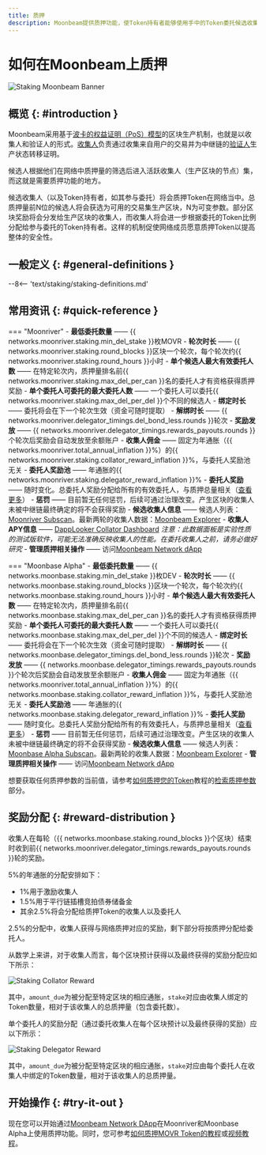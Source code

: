 ```yaml
---
title: 质押
description: Moonbeam提供质押功能，使Token持有者能够使用手中的Token委托候选收集人以获得奖励
---
```


# 如何在Moonbeam上质押

![Staking Moonbeam Banner](/images/learn/features/staking/staking-overview-banner.png)

## 概览 {: #introduction }

Moonbeam采用基于[波卡的权益证明（PoS）模型](https://wiki.polkadot.network/docs/learn-consensus)的区块生产机制，也就是以收集人和验证人的形式。[收集人](https://wiki.polkadot.network/docs/learn-collator)负责通过收集来自用户的交易并为中继链的[验证人](https://wiki.polkadot.network/docs/learn-validator)生产状态转移证明。

候选人根据他们在网络中质押量的筛选后进入活跃收集人（生产区块的节点）集，而这就是需要质押功能的地方。

候选收集人（以及Token持有者，如其参与委托）将会质押Token在网络当中。总质押量前N位的候选人将会获选为可用的交易集生产区块，N为可变参数。部分区块奖励将会分发给生产区块的收集人，而收集人将会进一步根据委托的Token比例分配给参与委托的Token持有者。这样的机制促使网络成员愿意质押Token以提高整体的安全性。

## 一般定义 {: #general-definitions }

--8<-- 'text/staking/staking-definitions.md'

## 常用资讯 {: #quick-reference }

=== "Moonriver" 
    - **最低委托数量** —— {{ networks.moonriver.staking.min_del_stake }}枚MOVR
    - **轮次时长** —— {{ networks.moonriver.staking.round_blocks }}区块一个轮次，每个轮次约{{ networks.moonriver.staking.round_hours }}小时
    - **单个候选人最大有效委托人数** —— 在特定轮次内，质押量排名前{{ networks.moonriver.staking.max_del_per_can }}名的委托人才有资格获得质押奖励
    - **单个委托人可委托的最大委托人数** —— 一个委托人可以委托{{ networks.moonriver.staking.max_del_per_del }}个不同的候选人
    - **绑定时长** —— 委托将会在下一个轮次生效（资金可随时提取）
    - **解绑时长** —— {{ networks.moonriver.delegator_timings.del_bond_less.rounds }}轮次
    - **奖励发放** —— {{ networks.moonriver.delegator_timings.rewards_payouts.rounds }}个轮次后奖励会自动发放至余额账户
    - **收集人佣金** —— 固定为年通胀（{{ networks.moonriver.total_annual_inflation }}%）的{{ networks.moonriver.staking.collator_reward_inflation }}%，与委托人奖励池无关
    - **委托人奖励池** —— 年通胀的{{ networks.moonriver.staking.delegator_reward_inflation }}%
    - **委托人奖励** —— 随时变化。总委托人奖励分配给所有的有效委托人，与质押总量相关（[查看更多](/staking/overview/#reward-distribution)）
    - **惩罚** —— 目前暂无任何惩罚，后续可通过治理改变。产生区块的收集人未被中继链最终确定的将不会获得奖励
    - **候选收集人信息** —— 候选人列表：[Moonriver Subscan](https://moonriver.subscan.io/validator)。最新两轮的收集人数据：[Moonbeam Explorer](https://moonbeam-explorer.netlify.app/stats/miners?network=Moonriver)
    - **收集人APY信息** —— [DappLooker Collator Dashboard](http://analytics.dapplooker.com/public/dashboard/7dfc5a6e-da33-4d54-94bf-0dfa5e6843cb) *注意：此数据面板是实验性质的测试版软件，可能无法准确反映收集人的性能。在委托收集人之前，请务必做好研究* 
    - **管理质押相关操作** —— 访问[Moonbeam Network dApp](https://apps.moonbeam.network/moonriver)

=== "Moonbase Alpha" 
    - **最低委托数量** —— {{ networks.moonbase.staking.min_del_stake }}枚DEV
    - **轮次时长** —— {{ networks.moonbase.staking.round_blocks }}区块一个轮次，每个轮次约{{ networks.moonbase.staking.round_hours }}小时
    - **单个候选人最大有效委托人数** —— 在特定轮次内，质押量排名前{{ networks.moonbase.staking.max_del_per_can }}名的委托人才有资格获得质押奖励
    - **单个委托人可委托的最大委托人数** —— 一个委托人可以委托{{ networks.moonbase.staking.max_del_per_del }}个不同的候选人
    - **绑定时长** —— 委托将会在下一个轮次生效（资金可随时提取）
    - **解绑时长** —— {{ networks.moonbase.delegator_timings.del_bond_less.rounds }}轮次
    - **奖励发放** —— {{ networks.moonbase.delegator_timings.rewards_payouts.rounds }}个轮次后奖励会自动发放至余额账户
    - **收集人佣金** —— 固定为年通胀（{{ networks.moonriver.total_annual_inflation }}%）的{{ networks.moonbase.staking.collator_reward_inflation }}%，与委托人奖励池无关
    - **委托人奖励池** —— 年通胀的{{ networks.moonbase.staking.delegator_reward_inflation }}%
    - **委托人奖励** —— 随时变化。总委托人奖励分配给所有的有效委托人，与质押总量相关（[查看更多](/staking/overview/#reward-distribution)）
    - **惩罚** —— 目前暂无任何惩罚，后续可通过治理改变。产生区块的收集人未被中继链最终确定的将不会获得奖励
    - **候选收集人信息** —— 候选人列表：[Moonbase Alpha Subscan](https://moonbase.subscan.io/validator)。最新两轮的收集人数据：[Moonbeam Explorer](https://moonbeam-explorer.netlify.app/stats/miners?network=MoonbaseAlpha)
    - **管理质押相关操作** —— 访问[Moonbeam Network dApp](https://apps.moonbeam.network/moonbase-alpha)

想要获取任何质押参数的当前值，请参考[如何质押您的Token](/tokens/staking/stake/)教程的[检索质押参数](/tokens/staking/stake/#retrieving-staking-parameters)部分。

## 奖励分配 {: #reward-distribution } 

收集人在每轮（{{ networks.moonbase.staking.round_blocks }}个区块）结束时收到前{{ networks.moonriver.delegator_timings.rewards_payouts.rounds }}轮的奖励。

5%的年通胀的分配安排如下：

 - 1%用于激励收集人
 - 1.5%用于平行链插槽竞拍债券储备金
 - 其余2.5%将会分配给质押Token的收集人以及委托人

2.5%的分配中，收集人获得与网络质押对应的奖励，剩下部分将按质押分配给委托人。

从数学上来讲，对于收集人而言，每个区块预计获得以及最终获得的奖励分配应如下所示：

![Staking Collator Reward](/images/learn/features/staking/staking-overview-1.png)

其中，`amount_due`为被分配至特定区块的相应通胀，`stake`对应由收集人绑定的Token数量，相对于该收集人的总质押量（包含委托数）。

单个委托人的奖励分配（通过委托收集人在每个区块预计以及最终获得的奖励）应以下所示：

![Staking Delegator Reward](/images/learn/features/staking/staking-overview-2.png)

其中，`amount_due`为被分配至特定区块的相应通胀，`stake`对应由每个委托人在收集人中绑定的Token数量，相对于该收集人的总质押量。

## 开始操作 {: #try-it-out }  

现在您可以开始通过[Moonbeam Network DApp](https://apps.moonbeam.network/moonriver)在Moonriver和Moonbase Alpha上使用质押功能。同时，您可参考[如何质押MOVR Token的教程](https://moonbeam.network/tutorial/stake-movr/)或[视频教程](https://youtu.be/maIfN2QkPpc)。
